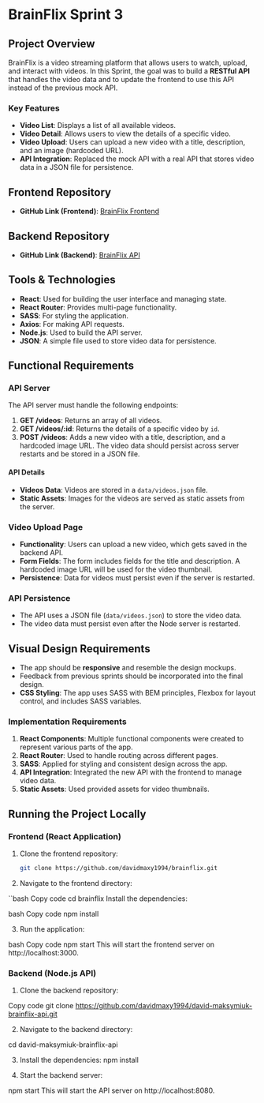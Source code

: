 # BrainFlix Sprint 3

## Project Overview

BrainFlix is a video streaming platform that allows users to watch, upload, and interact with videos. In this Sprint, the goal was to build a **RESTful API** that handles the video data and to update the frontend to use this API instead of the previous mock API.

### Key Features

- **Video List**: Displays a list of all available videos.
- **Video Detail**: Allows users to view the details of a specific video.
- **Video Upload**: Users can upload a new video with a title, description, and an image (hardcoded URL).
- **API Integration**: Replaced the mock API with a real API that stores video data in a JSON file for persistence.

## Frontend Repository

- **GitHub Link (Frontend)**: [BrainFlix Frontend](https://github.com/davidmaxy1994/brainflix.git)

## Backend Repository

- **GitHub Link (Backend)**: [BrainFlix API](https://github.com/davidmaxy1994/david-maksymiuk-brainflix-api.git)

## Tools & Technologies

- **React**: Used for building the user interface and managing state.
- **React Router**: Provides multi-page functionality.
- **SASS**: For styling the application.
- **Axios**: For making API requests.
- **Node.js**: Used to build the API server.
- **JSON**: A simple file used to store video data for persistence.

## Functional Requirements

### API Server

The API server must handle the following endpoints:

1. **GET /videos**: Returns an array of all videos.
2. **GET /videos/:id**: Returns the details of a specific video by `id`.
3. **POST /videos**: Adds a new video with a title, description, and a hardcoded image URL. The video data should persist across server restarts and be stored in a JSON file.

#### API Details

- **Videos Data**: Videos are stored in a `data/videos.json` file.
- **Static Assets**: Images for the videos are served as static assets from the server.

### Video Upload Page

- **Functionality**: Users can upload a new video, which gets saved in the backend API.
- **Form Fields**: The form includes fields for the title and description. A hardcoded image URL will be used for the video thumbnail.
- **Persistence**: Data for videos must persist even if the server is restarted.

### API Persistence

- The API uses a JSON file (`data/videos.json`) to store the video data.
- The video data must persist even after the Node server is restarted.

## Visual Design Requirements

- The app should be **responsive** and resemble the design mockups.
- Feedback from previous sprints should be incorporated into the final design.
- **CSS Styling**: The app uses SASS with BEM principles, Flexbox for layout control, and includes SASS variables.

### Implementation Requirements

1. **React Components**: Multiple functional components were created to represent various parts of the app.
2. **React Router**: Used to handle routing across different pages.
3. **SASS**: Applied for styling and consistent design across the app.
4. **API Integration**: Integrated the new API with the frontend to manage video data.
5. **Static Assets**: Used provided assets for video thumbnails.

## Running the Project Locally

### Frontend (React Application)

1. Clone the frontend repository:

   ```bash
   git clone https://github.com/davidmaxy1994/brainflix.git

   ```

2. Navigate to the frontend directory:

``bash
Copy code
cd brainflix
Install the dependencies:

bash
Copy code
npm install

3. Run the application:

bash
Copy code
npm start
This will start the frontend server on http://localhost:3000.

### Backend (Node.js API)

1. Clone the backend repository:

Copy code
git clone https://github.com/davidmaxy1994/david-maksymiuk-brainflix-api.git

2. Navigate to the backend directory:

cd david-maksymiuk-brainflix-api

3. Install the dependencies:
   npm install

4. Start the backend server:

npm start
This will start the API server on http://localhost:8080.
